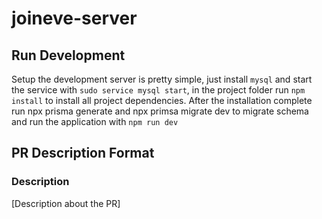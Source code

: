 # joineve-server
## Run Development
Setup the development server is pretty simple, just install `mysql` and start the service with `sudo service mysql start`, in the project folder run `npm install` to install all project dependencies. 
After the installation complete run npx prisma generate and npx primsa migrate dev to migrate schema and run the application with `npm run dev`

## PR Description Format
### Description
[Description about the PR]
